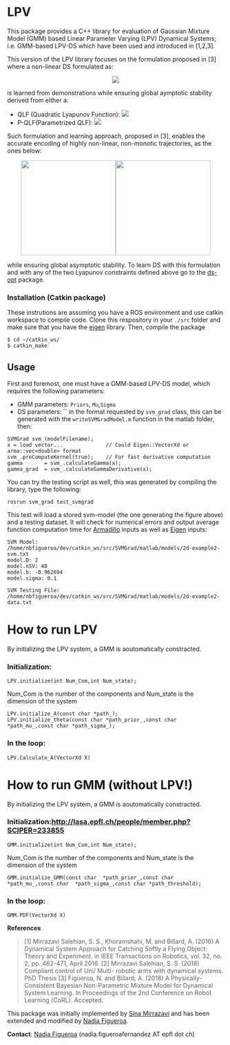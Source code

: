 # LPV
This package provides a C++ library for evaluation of Gaussian Mixture Model (GMM) based Linear Parameter Varying (LPV) Dynamical Systems; i.e. GMM-based LPV-DS which have been used and introduced in [1,2,3]. 

This version of the LPV library focuses on the formulation proposed in [3] where a non-linear DS formulated as:
<p align="center">
<img src="https://github.com/nbfigueroa/LPV/blob/nadia/img/f_x.gif"></>
  
is learned from demonstrations while ensuring global aymptotic stability derived from either a:
- QLF (Quadratic Lyapunov Function): <img src="https://github.com/nbfigueroa/LPV/blob/nadia/img/stab_qlf.gif">
- P-QLF(Parametrized QLF):  <img src="https://github.com/nbfigueroa/LPV/blob/nadia/img/stab_pqlf.gif">

Such formulation and learning approach, proposed in [3], enables the accurate encoding of highly non-linear, non-monotic trajectories, as the ones below:

<p align="center">
<img src="https://github.com/nbfigueroa/LPV/blob/nadia/img/3D-CShape-bottom_lpvO3.png"  width="220"><img src="https://github.com/nbfigueroa/LPV/blob/nadia/img/3D-Sink_lpvO3.png"  width="220"></>


while ensuring global asymptotic stability. To learn DS with this formulation and with any of the two Lyapunov constraints defined above go to the [ds-opt](https://github.com/nbfigueroa/ds-opt) package.

### Installation (Catkin package)
These instrutions are assuming you have a ROS environment and use catkin workspace to compile code. 
Clone this respository in your ```./src``` folder and make sure that you have the [eigen](http://eigen.tuxfamily.org/index.php?title=Main_Page) library. Then, compile the package
```
$ cd ~/catkin_ws/
$ catkin_make
```
## Usage
First and foremost, one must have a GMM-based LPV-DS model, which requires the following parameters:
- GMM parameters: ``Priors``, ``Mu``,``Sigma``
- DS parameters:  ``
in the format requested by ```svm_grad``` class, this can be generated with the ```writeSVMGradModel.m``` function in the matlab folder, then:
```
SVMGrad svm_(modelFilename);
x = load vector...              // Could Eigen::VectorXd or arma::vec<double> format
svm_.preComputeKernel(true);    // For fast derivative computation
gamma       = svm_.calculateGamma(x);
gamma_grad  = svm_.calculateGammaDerivative(x);
```
You can try the testing script as well, this was generated by compiling the library,  type the following:
```
rosrun svm_grad test_svmgrad
```
This test will load a stored svm-model (the one generating the figure above) and a testing dataset. It will check for numerical errors and output average function computation time for [Armadillo](http://arma.sourceforge.net/) inputs as well as [Eigen](http://eigen.tuxfamily.org/index.php?title=Main_Page) inputs:
```
SVM Model: /home/nbfigueroa/dev/catkin_ws/src/SVMGrad/matlab/models/2d-example2-svm.txt
model.D: 2
model.nSV: 40
model.b: -0.962694
model.sigma: 0.1

SVM Testing File: /home/nbfigueroa/dev/catkin_ws/src/SVMGrad/matlab/models/2d-example2-data.txt
```

# How to run LPV

By initializing the LPV system, a GMM is aoutomatically constracted.

### Initialization:
```
LPV.initialize(int Num_Com,int Num_state);
```
Num_Com is the number of the components and 
Num_state is the dimension of the system
```
LPV.initialize_A(const char *path_);
LPV.initialize_theta(const char *path_prior_,const char *path_mu_,const char *path_sigma_);
```

### In the loop:
```
LPV.Calculate_A(VectorXd X)
```

# How to run GMM (without LPV!)

By initializing the LPV system, a GMM is aoutomatically constracted.

### Initialization:http://lasa.epfl.ch/people/member.php?SCIPER=233855
```
GMM.initialize(int Num_Com,int Num_state);
```
Num_Com is the number of the components and 
Num_state is the dimension of the system
```
GMM.initialize_GMM(const char  *path_prior_,const char  *path_mu_,const char  *path_sigma_,const char *path_threshold);
```

### In the loop:
```
GMM.PDF(VectorXd X)
```

**References**     
> [1] Mirrazavi Salehian, S. S., Khoramshahi, M. and Billard, A. (2016) A Dynamical System Approach for Catching Softly a Flying Object: Theory and Experiment. in IEEE Transactions on Robotics, vol. 32, no. 2, pp. 462-471, April 2016.
> [2] Mirrazavi Salehian, S. S. (2018) Compliant control of Uni/ Multi- robotic arms with dynamical systems. PhD Thesis
> [3] Figueroa, N. and Billard, A. (2018) A Physically-Consistent Bayesian Non-Parametric Mixture Model for Dynamical System Learning. In Proceedings of the 2nd Conference on Robot Learning (CoRL). Accepted.     

This package was initially implemented by [Sina Mirrazavi](http://lasa.epfl.ch/people/member.php?SCIPER=233855) and has been extended and modified by [Nadia Figueroa](http://lasa.epfl.ch/people/member.php?SCIPER=238387).  

**Contact**: [Nadia Figueroa](http://lasa.epfl.ch/people/member.php?SCIPER=238387) (nadia.figueroafernandez AT epfl dot ch)
